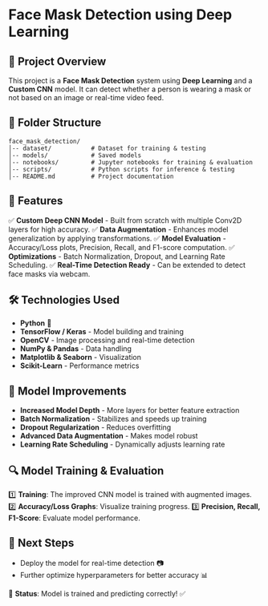 # Face Mask Detection using Deep Learning

## 📌 Project Overview
This project is a **Face Mask Detection** system using **Deep Learning** and a **Custom CNN** model. It can detect whether a person is wearing a mask or not based on an image or real-time video feed.

## 📂 Folder Structure
```
face_mask_detection/
│-- dataset/           # Dataset for training & testing
│-- models/            # Saved models
│-- notebooks/         # Jupyter notebooks for training & evaluation
│-- scripts/           # Python scripts for inference & testing
│-- README.md          # Project documentation
```

## 🚀 Features
✅ **Custom Deep CNN Model** - Built from scratch with multiple Conv2D layers for high accuracy.
✅ **Data Augmentation** - Enhances model generalization by applying transformations.
✅ **Model Evaluation** - Accuracy/Loss plots, Precision, Recall, and F1-score computation.
✅ **Optimizations** - Batch Normalization, Dropout, and Learning Rate Scheduling.
✅ **Real-Time Detection Ready** - Can be extended to detect face masks via webcam.

## 🛠 Technologies Used
- **Python** 🐍
- **TensorFlow / Keras** - Model building and training
- **OpenCV** - Image processing and real-time detection
- **NumPy & Pandas** - Data handling
- **Matplotlib & Seaborn** - Visualization
- **Scikit-Learn** - Performance metrics

## 📜 Model Improvements
- **Increased Model Depth** - More layers for better feature extraction
- **Batch Normalization** - Stabilizes and speeds up training
- **Dropout Regularization** - Reduces overfitting
- **Advanced Data Augmentation** - Makes model robust
- **Learning Rate Scheduling** - Dynamically adjusts learning rate

## 🔍 Model Training & Evaluation
1️⃣ **Training**: The improved CNN model is trained with augmented images.
2️⃣ **Accuracy/Loss Graphs**: Visualize training progress.
3️⃣ **Precision, Recall, F1-Score**: Evaluate model performance.

## 🏁 Next Steps
- Deploy the model for real-time detection 📷
- Further optimize hyperparameters for better accuracy 📊

📌 **Status**: Model is trained and predicting correctly! ✅

